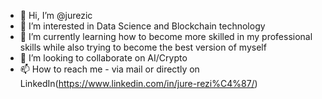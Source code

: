 - 👋 Hi, I’m @jurezic
- 👀 I’m interested in Data Science and Blockchain technology
- 🌱 I’m currently learning how to become more skilled in my professional skills while also trying to become the best version of myself
- 💞️ I’m looking to collaborate on AI/Crypto
- 📫 How to reach me - via mail or directly on LinkedIn(https://www.linkedin.com/in/jure-rezi%C4%87/)

<!---
jurezic/jurezic is a ✨ special ✨ repository because its `README.md` (this file) appears on your GitHub profile.
You can click the Preview link to take a look at your changes.
--->
